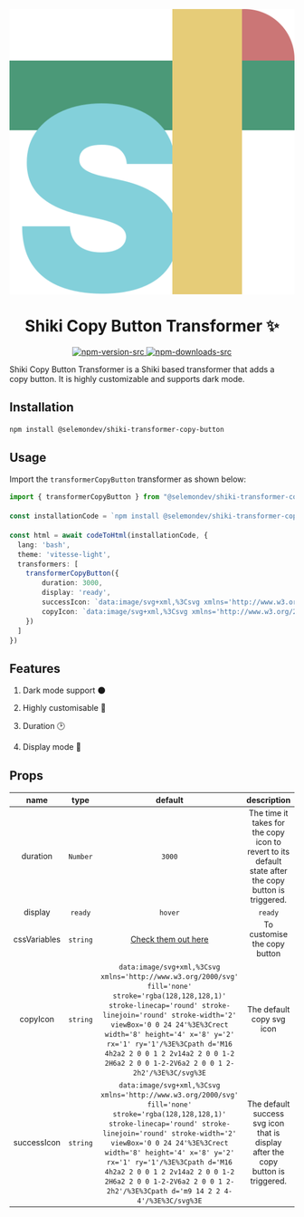  <p align="center">
<img align="center" src="https://raw.githubusercontent.com/selemondev/shiki-transformer-copy-button/master/assets/logo/shiki-logo.svg" />
<h1 align="center">
Shiki Copy Button Transformer ✨
</h1>
</p>
<p align="center">
  <a href="https://www.npmjs.com/package/@selemondev/shiki-transformer-copy-button">
    <img alt="npm-version-src" src="https://img.shields.io/npm/v/@selemondev/shiki-transformer-copy-button/latest.svg?style=flat&colorA=020420&colorB=00DC82" />
  </a>
  <a href="https://npmjs.com/package/@selemondev/shiki-transformer-copy-button">
    <img alt="npm-downloads-src" src="https://img.shields.io/npm/dm/@selemondev/shiki-transformer-copy-button.svg?style=flat&colorA=020420&colorB=00DC82" />
  </a>
</p>

Shiki Copy Button Transformer is a Shiki based transformer that adds a copy button. It is highly customizable and supports dark mode.

## Installation

```bash
npm install @selemondev/shiki-transformer-copy-button
```

## Usage

Import the `transformerCopyButton` transformer as shown below:

```ts
import { transformerCopyButton } from "@selemondev/shiki-transformer-copy-button"

const installationCode = `npm install @selemondev/shiki-transformer-copy-button"`

const html = await codeToHtml(installationCode, {
  lang: 'bash',
  theme: 'vitesse-light',
  transformers: [
    transformerCopyButton({
        duration: 3000,
        display: 'ready',
        successIcon: `data:image/svg+xml,%3Csvg xmlns='http://www.w3.org/2000/svg' fill='none' stroke='rgba(128,128,128,1)' stroke-linecap='round' stroke-linejoin='round' stroke-width='2' viewBox='0 0 24 24'%3E%3Crect width='8' height='4' x='8' y='2' rx='1' ry='1'/%3E%3Cpath d='M16 4h2a2 2 0 0 1 2 2v14a2 2 0 0 1-2 2H6a2 2 0 0 1-2-2V6a2 2 0 0 1 2-2h2'/%3E%3Cpath d='m9 14 2 2 4-4'/%3E%3C/svg%3E`,
        copyIcon: `data:image/svg+xml,%3Csvg xmlns='http://www.w3.org/2000/svg' fill='none' stroke='rgba(128,128,128,1)' stroke-linecap='round' stroke-linejoin='round' stroke-width='2' viewBox='0 0 24 24'%3E%3Crect width='8' height='4' x='8' y='2' rx='1' ry='1'/%3E%3Cpath d='M16 4h2a2 2 0 0 1 2 2v14a2 2 0 0 1-2 2H6a2 2 0 0 1-2-2V6a2 2 0 0 1 2-2h2'/%3E%3C/svg%3E`,
    })
  ]
})
```

## Features

1. Dark mode support 🌑

2. Highly customisable 🎨

3. Duration 🕑

4. Display mode 👀

## Props

| name          |     type      |           default         |       description             |
|:-------------:|:-------------:|:-------------------------:|   :-----------------:         |
|  duration   | `Number`      |         `3000`                | The time it takes for the copy icon to revert to its default state after the copy button is triggered. |
|  display   | `ready` | `hover`      |         `ready`           | If the display is set to `hover`, the copy button will be visible when the user interacts with the code block component. If set to `ready`, the copy button will always be visible!  |
|  cssVariables   | `string`      |       [Check them out here](./src/lib/buttonStyles.ts)         | To customise the copy button  |
|  copyIcon   | `string`      |         `data:image/svg+xml,%3Csvg xmlns='http://www.w3.org/2000/svg' fill='none' stroke='rgba(128,128,128,1)' stroke-linecap='round' stroke-linejoin='round' stroke-width='2' viewBox='0 0 24 24'%3E%3Crect width='8' height='4' x='8' y='2' rx='1' ry='1'/%3E%3Cpath d='M16 4h2a2 2 0 0 1 2 2v14a2 2 0 0 1-2 2H6a2 2 0 0 1-2-2V6a2 2 0 0 1 2-2h2'/%3E%3C/svg%3E`                | The default copy svg icon |
|  successIcon   | `string`      |      `data:image/svg+xml,%3Csvg xmlns='http://www.w3.org/2000/svg' fill='none' stroke='rgba(128,128,128,1)' stroke-linecap='round' stroke-linejoin='round' stroke-width='2' viewBox='0 0 24 24'%3E%3Crect width='8' height='4' x='8' y='2' rx='1' ry='1'/%3E%3Cpath d='M16 4h2a2 2 0 0 1 2 2v14a2 2 0 0 1-2 2H6a2 2 0 0 1-2-2V6a2 2 0 0 1 2-2h2'/%3E%3Cpath d='m9 14 2 2 4-4'/%3E%3C/svg%3E`                | The default success svg icon that is display after the copy button is triggered.  |

